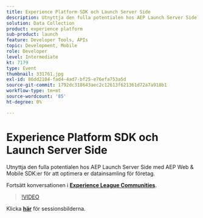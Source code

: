 ```yaml
---
title: Experience Platform SDK och Launch Server Side
description: Utnyttja den fulla potentialen hos AEP Launch Server Side med AEP Web & Mobile SDK:er för att optimera er datainsamling för företag. Den här sessionen skapades som en del av Adobe Developers Live Content Event.
solution: Data Collection
product: experience platform
sub-product: launch
feature: Developer Tools, APIs
topic: Development, Mobile
role: Developer
level: Intermediate
kt: 7179
type: Event
thumbnail: 331761.jpg
exl-id: 86dd2104-fad4-4ad7-bf25-e76efa753a5d
source-git-commit: 1792dc318643aec2c12613f621361d72a7a918b1
workflow-type: tm+mt
source-wordcount: '85'
ht-degree: 0%

---
```


# Experience Platform SDK och Launch Server Side

Utnyttja den fulla potentialen hos AEP Launch Server Side med AEP Web &amp; Mobile SDK:er för att optimera er datainsamling för företag.

Fortsätt konversationen i **[Experience League Communities](https://adobe.ly/36Yd3v6)**.

>[!VIDEO](https://video.tv.adobe.com/v/331761/?quality=12&learn=on&hidetitle=true)

Klicka **[här](/help/adobe-developers-live/assets/experience-platform-sdk-launch.pdf)** för sessionsbilderna.
